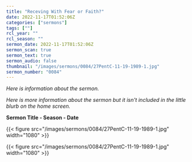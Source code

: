 ```yaml
---
title: "Receving With Fear or Faith?"
date: 2022-11-17T01:52:06Z
categories: ["sermons"]
tags: [""]
rcl_year: ""
rcl_season: ""
sermon_date: 2022-11-17T01:52:06Z
sermon_scan: true
sermon_text: true
sermon_audio: false
thumbnail: "/images/sermons/0084/27PentC-11-19-1989-1.jpg"
sermon_number: "0084"
---
```


_Here is information about the sermon._

<!--more-->

_Here is more information about the sermon but it isn't included in the little blurb on the home screen._

**Sermon Title - Season - Date**

{{< figure src="/images/sermons/0084/27PentC-11-19-1989-1.jpg" width="1080" >}}

{{< figure src="/images/sermons/0084/27PentC-11-19-1989-1.jpg" width="1080" >}}
